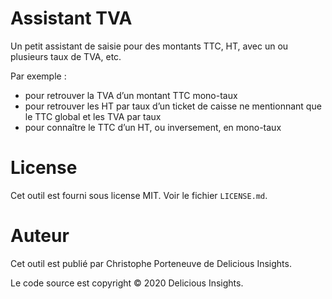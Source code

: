 # Assistant TVA

Un petit assistant de saisie pour des montants TTC, HT, avec un ou plusieurs taux de TVA, etc.

Par exemple :

- pour retrouver la TVA d’un montant TTC mono-taux
- pour retrouver les HT par taux d’un ticket de caisse ne mentionnant que le TTC global et les TVA par taux
- pour connaître le TTC d’un HT, ou inversement, en mono-taux

# License

Cet outil est fourni sous license MIT.  Voir le fichier `LICENSE.md`.

# Auteur

Cet outil est publié par Christophe Porteneuve de Delicious Insights.

Le code source est copyright ©️ 2020 Delicious Insights.
